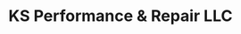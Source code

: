 ---
title: "KS Performance & Repair LLC"
url: /stanley/ks-performance-and-repair-llc/
shop: car repair
---